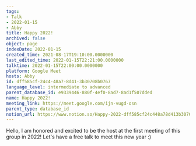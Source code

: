 ```yaml
---
tags:
- Talk
- 2022-01-15
- Abby
title: Happy 2022!
archived: false
object: page
indexDate: 2022-01-15
created_time: 2021-08-17T19:10:00.0000000
last_edited_time: 2022-01-15T22:21:00.0000000
talktime: 2022-01-15T22:00:00.0000000
platform: Google Meet
hosts: Abby
id: dff585cf-24c4-48a7-8d41-3b30708b0767
language_level: intermediate to advanced
parent_database_id: e9339446-880f-4ef0-8ad7-8ad1f507dded
name: Happy 2022!
meeting_link: https://meet.google.com/ijn-vugd-osn
parent_type: database_id
notion_url: https://www.notion.so/Happy-2022-dff585cf24c448a78d413b30708b0767
---
```


Hello, I am honored and excited to be the host at the first meeting of this group in 2022! Let's have a free talk to meet this new year :)





